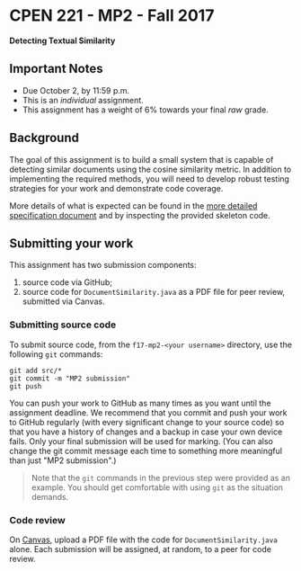 CPEN 221 - MP2 - Fall 2017
===

**Detecting Textual Similarity**

## Important Notes
* Due October 2, by 11:59 p.m.
* This is an *individual* assignment.
* This assignment has a weight of 6% towards your final *raw* grade.

## Background

The goal of this assignment is to build a small system that is capable of detecting similar documents using the cosine similarity metric. In addition to implementing the required methods, you will need to develop robust testing strategies for your work and demonstrate code coverage.

More details of what is expected can be found in the [more detailed specification document](https://www.dropbox.com/s/6l7kddmr3ep50zc/mp-cosineSimilarity.pdf?raw=1) and by inspecting the provided skeleton code.

## Submitting your work

This assignment has two submission components:

1. source code via GitHub;
2. source code for `DocumentSimilarity.java` as a PDF file for peer review, submitted via Canvas.

### Submitting source code

To submit source code, from the `f17-mp2-<your username>` directory, use the following `git` commands:

```git
git add src/*
git commit -m "MP2 submission"
git push
```

You can push your work to GitHub as many times as you want until the assignment deadline. We recommend that you commit and push your work to GitHub regularly (with every significant change to your source code) so that you have a history of changes and a backup in case your own device fails. Only your final submission will be used for marking. (You can also change the git commit message each time to something more meaningful than just "MP2 submission".)

> Note that the `git` commands in the previous step were provided as an example. You should get comfortable with using `git` as the situation demands.

### Code review

On [Canvas](https://canvas.ubc.ca/), upload a PDF file with the code for `DocumentSimilarity.java` alone. Each submission will be assigned, at random, to a peer for code review.
